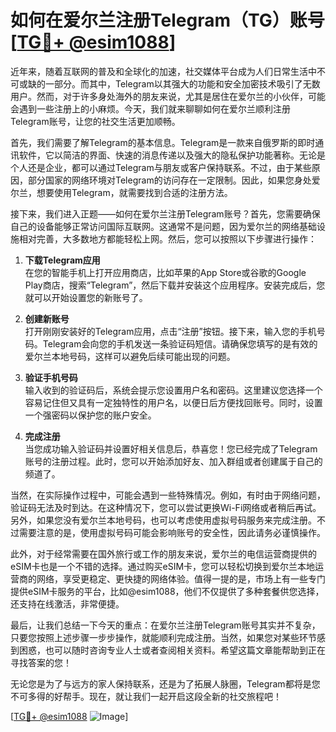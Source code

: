 # 如何在爱尔兰注册Telegram（TG）账号 [[TG💪+ @esim1088](https://t.me/s/esim1088)]

近年来，随着互联网的普及和全球化的加速，社交媒体平台成为人们日常生活中不可或缺的一部分。而其中，Telegram以其强大的功能和安全加密技术吸引了无数用户。然而，对于许多身处海外的朋友来说，尤其是居住在爱尔兰的小伙伴，可能会遇到一些注册上的小麻烦。今天，我们就来聊聊如何在爱尔兰顺利注册Telegram账号，让您的社交生活更加顺畅。

首先，我们需要了解Telegram的基本信息。Telegram是一款来自俄罗斯的即时通讯软件，它以简洁的界面、快速的消息传递以及强大的隐私保护功能著称。无论是个人还是企业，都可以通过Telegram与朋友或客户保持联系。不过，由于某些原因，部分国家的网络环境对Telegram的访问存在一定限制。因此，如果您身处爱尔兰，想要使用Telegram，就需要找到合适的注册方法。

接下来，我们进入正题——如何在爱尔兰注册Telegram账号？首先，您需要确保自己的设备能够正常访问国际互联网。这通常不是问题，因为爱尔兰的网络基础设施相对完善，大多数地方都能轻松上网。然后，您可以按照以下步骤进行操作：

1. **下载Telegram应用**  
   在您的智能手机上打开应用商店，比如苹果的App Store或谷歌的Google Play商店，搜索“Telegram”，然后下载并安装这个应用程序。安装完成后，您就可以开始设置您的新账号了。

2. **创建新账号**  
   打开刚刚安装好的Telegram应用，点击“注册”按钮。接下来，输入您的手机号码。Telegram会向您的手机发送一条验证码短信。请确保您填写的是有效的爱尔兰本地号码，这样可以避免后续可能出现的问题。

3. **验证手机号码**  
   输入收到的验证码后，系统会提示您设置用户名和密码。这里建议您选择一个容易记住但又具有一定独特性的用户名，以便日后方便找回账号。同时，设置一个强密码以保护您的账户安全。

4. **完成注册**  
   当您成功输入验证码并设置好相关信息后，恭喜您！您已经完成了Telegram账号的注册过程。此时，您可以开始添加好友、加入群组或者创建属于自己的频道了。

当然，在实际操作过程中，可能会遇到一些特殊情况。例如，有时由于网络问题，验证码无法及时到达。在这种情况下，您可以尝试更换Wi-Fi网络或者稍后再试。另外，如果您没有爱尔兰本地号码，也可以考虑使用虚拟号码服务来完成注册。不过需要注意的是，使用虚拟号码可能会影响账号的安全性，因此请务必谨慎操作。

此外，对于经常需要在国外旅行或工作的朋友来说，爱尔兰的电信运营商提供的eSIM卡也是一个不错的选择。通过购买eSIM卡，您可以轻松切换到爱尔兰本地运营商的网络，享受更稳定、更快捷的网络体验。值得一提的是，市场上有一些专门提供eSIM卡服务的平台，比如@esim1088，他们不仅提供了多种套餐供您选择，还支持在线激活，非常便捷。

最后，让我们总结一下今天的重点：在爱尔兰注册Telegram账号其实并不复杂，只要您按照上述步骤一步步操作，就能顺利完成注册。当然，如果您对某些环节感到困惑，也可以随时咨询专业人士或者查阅相关资料。希望这篇文章能帮助到正在寻找答案的您！

无论您是为了与远方的家人保持联系，还是为了拓展人脉圈，Telegram都将是您不可多得的好帮手。现在，就让我们一起开启这段全新的社交旅程吧！

[[TG💪+ @esim1088](https://t.me/s/esim1088) ![Image](https://i.postimg.cc/4NQfJmqS/Snipaste-2025-05-13-00-14-12.png)]